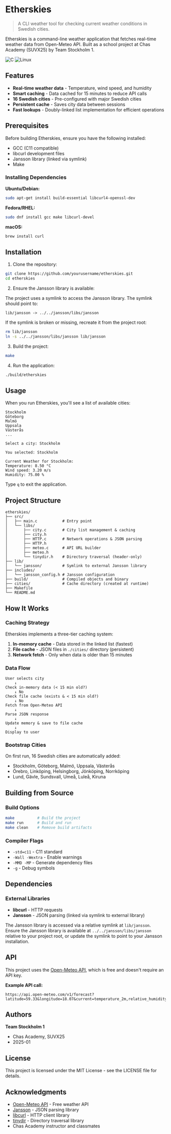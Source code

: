# Etherskies

> A CLI weather tool for checking current weather conditions in Swedish cities.

Etherskies is a command-line weather application that fetches real-time weather data from Open-Meteo API. Built as a school project at Chas Academy (SUVX25) by Team Stockholm 1.

![C](https://img.shields.io/badge/c-%2300599C.svg?style=flat&logo=c&logoColor=white)
![Linux](https://img.shields.io/badge/Linux-FCC624?style=flat&logo=linux&logoColor=black)

## Features

- **Real-time weather data** - Temperature, wind speed, and humidity
- **Smart caching** - Data cached for 15 minutes to reduce API calls
- **16 Swedish cities** - Pre-configured with major Swedish cities
- **Persistent cache** - Saves city data between sessions
- **Fast lookups** - Doubly-linked list implementation for efficient operations

## Prerequisites

Before building Etherskies, ensure you have the following installed:

- GCC (C11 compatible)
- libcurl development files
- Jansson library (linked via symlink)
- Make

### Installing Dependencies

**Ubuntu/Debian:**
```bash
sudo apt-get install build-essential libcurl4-openssl-dev
```

**Fedora/RHEL:**
```bash
sudo dnf install gcc make libcurl-devel
```

**macOS:**
```bash
brew install curl
```

## Installation

1. Clone the repository:
```bash
git clone https://github.com/yourusername/etherskies.git
cd etherskies
```

2. Ensure the Jansson library is available:

The project uses a symlink to access the Jansson library. The symlink should point to:
```
lib/jansson -> ../../jansson/libs/jansson
```

If the symlink is broken or missing, recreate it from the project root:
```bash
rm lib/jansson
ln -s ../../jansson/libs/jansson lib/jansson
```

3. Build the project:
```bash
make
```

4. Run the application:
```bash
./build/etherskies
```

## Usage

When you run Etherskies, you'll see a list of available cities:

```
Stockholm
Göteborg
Malmö
Uppsala
Västerås
...

Select a city: Stockholm

You selected: Stockholm

Current Weather for Stockholm:
Temperature: 8.50 °C
Wind speed: 3.20 m/s
Humidity: 75.00 %
```

Type `q` to exit the application.

## Project Structure

```
etherskies/
├── src/
│   ├── main.c           # Entry point
│   └── libs/
│       ├── city.c       # City list management & caching
│       ├── city.h
│       ├── HTTP.c       # Network operations & JSON parsing
│       ├── HTTP.h
│       ├── meteo.c      # API URL builder
│       ├── meteo.h
│       └── tinydir.h    # Directory traversal (header-only)
├── lib/
│   └── jansson/         # Symlink to external Jansson library
├── includes/
│   └── jansson_config.h # Jansson configuration
├── build/               # Compiled objects and binary
├── cities/              # Cache directory (created at runtime)
├── Makefile
└── README.md
```

## How It Works

### Caching Strategy

Etherskies implements a three-tier caching system:

1. **In-memory cache** - Data stored in the linked list (fastest)
2. **File cache** - JSON files in `./cities/` directory (persistent)
3. **Network fetch** - Only when data is older than 15 minutes

### Data Flow

```
User selects city
    ↓
Check in-memory data (< 15 min old?)
    ↓ No
Check file cache (exists & < 15 min old?)
    ↓ No
Fetch from Open-Meteo API
    ↓
Parse JSON response
    ↓
Update memory & save to file cache
    ↓
Display to user
```

### Bootstrap Cities

On first run, 16 Swedish cities are automatically added:
- Stockholm, Göteborg, Malmö, Uppsala, Västerås
- Örebro, Linköping, Helsingborg, Jönköping, Norrköping
- Lund, Gävle, Sundsvall, Umeå, Luleå, Kiruna

## Building from Source

### Build Options

```bash
make          # Build the project
make run      # Build and run
make clean    # Remove build artifacts
```

### Compiler Flags

- `-std=c11` - C11 standard
- `-Wall -Wextra` - Enable warnings
- `-MMD -MP` - Generate dependency files
- `-g` - Debug symbols

## Dependencies

### External Libraries

- **libcurl** - HTTP requests
- **Jansson** - JSON parsing (linked via symlink to external library)

The Jansson library is accessed via a relative symlink at `lib/jansson`. Ensure the Jansson library is available at `../../jansson/libs/jansson` relative to your project root, or update the symlink to point to your Jansson installation.

## API

This project uses the [Open-Meteo API](https://open-meteo.com/), which is free and doesn't require an API key.

**Example API call:**
```
https://api.open-meteo.com/v1/forecast?latitude=59.33&longitude=18.07&current=temperature_2m,relative_humidity_2m,wind_speed_10m
```

## Authors

**Team Stockholm 1**
- Chas Academy, SUVX25
- 2025-01

## License

This project is licensed under the MIT License - see the LICENSE file for details.

## Acknowledgments

- [Open-Meteo API](https://open-meteo.com/) - Free weather API
- [Jansson](https://github.com/akheron/jansson) - JSON parsing library
- [libcurl](https://curl.se/libcurl/) - HTTP client library
- [tinydir](https://github.com/cxong/tinydir) - Directory traversal library
- Chas Academy instructor and classmates